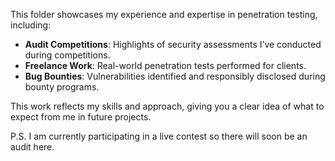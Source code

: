 
This folder showcases my experience and expertise in penetration testing, including:  
- **Audit Competitions**: Highlights of security assessments I’ve conducted during competitions.  
- **Freelance Work**: Real-world penetration tests performed for clients.  
- **Bug Bounties**: Vulnerabilities identified and responsibly disclosed during bounty programs.  

This work reflects my skills and approach, giving you a clear idea of what to expect from me in future projects.  


P.S. I am currently participating in a live contest so there will soon be an audit here.
